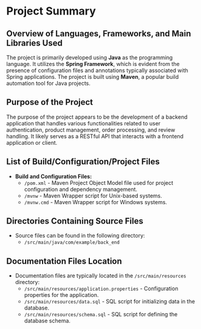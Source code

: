 # Project Summary

## Overview of Languages, Frameworks, and Main Libraries Used
The project is primarily developed using **Java** as the programming language. It utilizes the **Spring Framework**, which is evident from the presence of configuration files and annotations typically associated with Spring applications. The project is built using **Maven**, a popular build automation tool for Java projects.

## Purpose of the Project
The purpose of the project appears to be the development of a backend application that handles various functionalities related to user authentication, product management, order processing, and review handling. It likely serves as a RESTful API that interacts with a frontend application or client.

## List of Build/Configuration/Project Files
- **Build and Configuration Files:**
  - `/pom.xml` - Maven Project Object Model file used for project configuration and dependency management.
  - `/mvnw` - Maven Wrapper script for Unix-based systems.
  - `/mvnw.cmd` - Maven Wrapper script for Windows systems.

## Directories Containing Source Files
- Source files can be found in the following directory:
  - `/src/main/java/com/example/back_end`

## Documentation Files Location
- Documentation files are typically located in the `/src/main/resources` directory:
  - `/src/main/resources/application.properties` - Configuration properties for the application.
  - `/src/main/resources/data.sql` - SQL script for initializing data in the database.
  - `/src/main/resources/schema.sql` - SQL script for defining the database schema.